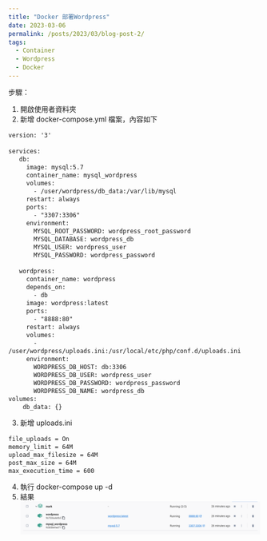 ```yaml
---
title: "Docker 部署Wordpress"
date: 2023-03-06
permalink: /posts/2023/03/blog-post-2/
tags:
  - Container
  - Wordpress
  - Docker
---
```


步驟：

1. 開啟使用者資料夾
2. 新增 docker-compose.yml 檔案，內容如下

```
version: '3'

services:
   db:
     image: mysql:5.7
     container_name: mysql_wordpress
     volumes:
       - /user/wordpress/db_data:/var/lib/mysql
     restart: always
     ports:
       - "3307:3306"
     environment:
       MYSQL_ROOT_PASSWORD: wordpress_root_password
       MYSQL_DATABASE: wordpress_db
       MYSQL_USER: wordpress_user
       MYSQL_PASSWORD: wordpress_password

   wordpress:
     container_name: wordpress
     depends_on:
       - db
     image: wordpress:latest
     ports:
       - "8888:80"
     restart: always
     volumes:
       - /user/wordpress/uploads.ini:/usr/local/etc/php/conf.d/uploads.ini
     environment:
       WORDPRESS_DB_HOST: db:3306
       WORDPRESS_DB_USER: wordpress_user
       WORDPRESS_DB_PASSWORD: wordpress_password
       WORDPRESS_DB_NAME: wordpress_db
volumes:
    db_data: {}
```

3. 新增 uploads.ini

```
file_uploads = On
memory_limit = 64M
upload_max_filesize = 64M
post_max_size = 64M
max_execution_time = 600
```

4. 執行 docker-compose up -d
5. 結果
   ![wordpress_docker](..\images\wordpress_deploy.png)
